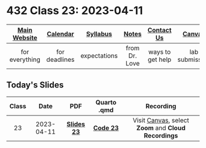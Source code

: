 # 432 Class 23: 2023-04-11

[Main Website](https://thomaselove.github.io/432-2023/) | [Calendar](https://thomaselove.github.io/432-2023/calendar.html) | [Syllabus](https://thomaselove.github.io/432-syllabus-2023/) | [Notes](https://thomaselove.github.io/432-notes/) | [Contact Us](https://thomaselove.github.io/432-2023/contact.html) | [Canvas](https://canvas.case.edu) | [Data and Code](https://github.com/THOMASELOVE/432-data) | [Sources](https://github.com/THOMASELOVE/432-classes-2023/tree/main/sources)
:-----------: | :--------------: | :----------: | :---------: | :-------------: | :-----------: | :------------: |:------:
for everything | for deadlines | expectations | from Dr. Love | ways to get help | lab submission | for downloads | to read

## Today's Slides

Class | Date | PDF | Quarto .qmd | Recording
:---: | :--------: | :------: | :------: | :-------------:
23 | 2023-04-11 | **[Slides 23](https://github.com/THOMASELOVE/432-slides-2023/blob/main/slides23.pdf)** | **[Code 23](https://github.com/THOMASELOVE/432-slides-2023/blob/main/slides23.qmd)** | Visit [Canvas](https://canvas.case.edu/), select **Zoom** and **Cloud Recordings**

